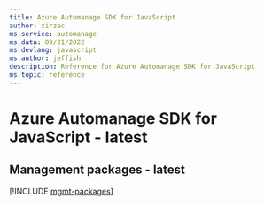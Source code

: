 ```yaml
---
title: Azure Automanage SDK for JavaScript
author: xirzec
ms.service: automanage
ms.data: 09/21/2022
ms.devlang: javascript
ms.author: jeffish
description: Reference for Azure Automanage SDK for JavaScript
ms.topic: reference
---
```

# Azure Automanage SDK for JavaScript - latest

## Management packages - latest
[!INCLUDE [mgmt-packages](automanage-mgmt-index.md)]